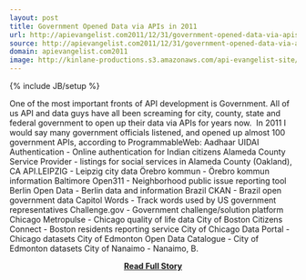 ```yaml
---
layout: post
title: Government Opened Data via APIs in 2011
url: http://apievangelist.com2011/12/31/government-opened-data-via-apis-in-2011/
source: http://apievangelist.com2011/12/31/government-opened-data-via-apis-in-2011/
domain: apievangelist.com2011
image: http://kinlane-productions.s3.amazonaws.com/api-evangelist-site/blog/data-gov-logo-empowering-people.jpg
---
```

{% include JB/setup %}<p>One of the most important fronts of API development is Government. All of us API and data guys have all been screaming for city, county, state and federal government to open up their data via APIs for years now.  In 2011 I would say many government officials listened, and opened up almost 100 government APIs, according to ProgrammableWeb: Aadhaar UIDAI Authentication - Online authentication for Indian citizens Alameda County Service Provider - listings for social services in Alameda County (Oakland), CA API.LEIPZIG - Leipzig city data Örebro kommun - Örebro kommun information Baltimore Open311 - Neighborhood public issue reporting tool Berlin Open Data - Berlin data and information Brazil CKAN - Brazil open government data Capitol Words - Track words used by US government representatives Challenge.gov - Government challenge/solution platform Chicago Metropulse - Chicago quality of life data City of Boston Citizens Connect - Boston residents reporting service City of Chicago Data Portal - Chicago datasets City of Edmonton Open Data Catalogue - City of Edmonton datasets City of Nanaimo - Nanaimo, B.</p>
<center><p><a href="http://apievangelist.com2011/12/31/government-opened-data-via-apis-in-2011/" style='padding:25px; font-sze:18px; font-weight: bold;'>Read Full Story</a></p></center>
